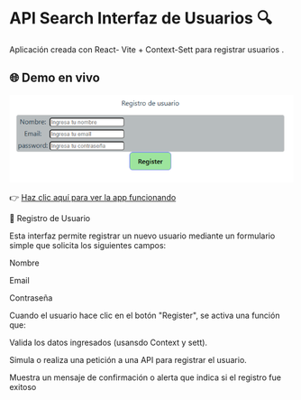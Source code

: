 # API Search Interfaz de Usuarios 🔍

Aplicación creada con React- Vite + Context-Sett para registrar usuarios .

## 🌐 Demo en vivo
![Vista previa](./public/reviuw.png)


👉 [Haz clic aquí para ver la app funcionando](https://registro-de-usuarios-hooks-js.vercel.app/)

🧾 Registro de Usuario

Esta interfaz permite registrar un nuevo usuario mediante un formulario simple que solicita los siguientes campos:

Nombre

Email

Contraseña

Cuando el usuario hace clic en el botón "Register", se activa una función que:

Valida los datos ingresados (usansdo Context y sett).

Simula o realiza una petición a una API para registrar el usuario.

Muestra un mensaje de confirmación o alerta que indica si el registro fue exitoso

